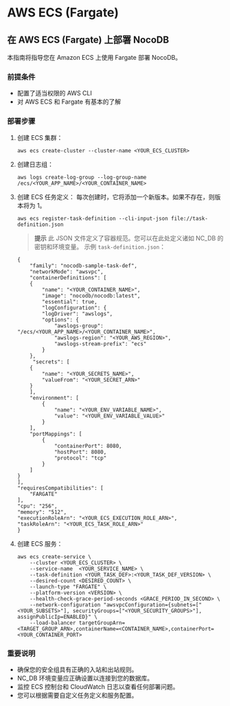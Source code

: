# AWS ECS (Fargate)

## 在 AWS ECS (Fargate) 上部署 NocoDB

本指南将指导您在 Amazon ECS 上使用 Fargate 部署 NocoDB。

### 前提条件

- 配置了适当权限的 AWS CLI
- 对 AWS ECS 和 Fargate 有基本的了解

### 部署步骤

1. 创建 ECS 集群：
   ```
   aws ecs create-cluster --cluster-name <YOUR_ECS_CLUSTER>
   ```
2. 创建日志组：
   ```
   aws logs create-log-group --log-group-name /ecs/<YOUR_APP_NAME>/<YOUR_CONTAINER_NAME>
   ```
3. 创建 ECS 任务定义：
   每次创建时，它将添加一个新版本。如果不存在，则版本将为 1。
   ```
   aws ecs register-task-definition --cli-input-json file://task-definition.json
   ```
   > **提示**
   > 此 JSON 文件定义了容器规范。您可以在此处定义诸如 NC_DB 的密钥和环境变量。
   示例 `task-definition.json`：
   ```
   {
       "family": "nocodb-sample-task-def",
       "networkMode": "awsvpc",
       "containerDefinitions": [
       {
           "name": "<YOUR_CONTAINER_NAME>",
           "image": "nocodb/nocodb:latest",
           "essential": true,
           "logConfiguration": {
           "logDriver": "awslogs",
           "options": {
               "awslogs-group": "/ecs/<YOUR_APP_NAME>/<YOUR_CONTAINER_NAME>",
               "awslogs-region": "<YOUR_AWS_REGION>",
               "awslogs-stream-prefix": "ecs"
           }
       },
        "secrets": [
       {
           "name": "<YOUR_SECRETS_NAME>",
           "valueFrom": "<YOUR_SECRET_ARN>"
       }
       ],
       "environment": [
           {
               "name": "<YOUR_ENV_VARIABLE_NAME>",
               "value": "<YOUR_ENV_VARIABLE_VALUE>"
           }
       ],
       "portMappings": [
           {
               "containerPort": 8080,
               "hostPort": 8080,
               "protocol": "tcp"
           }
       ]
   }
   ],
   "requiresCompatibilities": [
       "FARGATE"
   ],
   "cpu": "256",
   "memory": "512",
   "executionRoleArn": "<YOUR_ECS_EXECUTION_ROLE_ARN>",
   "taskRoleArn": "<YOUR_ECS_TASK_ROLE_ARN>"
   }
   ```
4. 创建 ECS 服务：
   ```
   aws ecs create-service \
       --cluster <YOUR_ECS_CLUSTER> \
       --service-name  <YOUR_SERVICE_NAME> \
       --task-definition <YOUR_TASK_DEF>:<YOUR_TASK_DEF_VERSION> \
       --desired-count <DESIRED_COUNT> \
       --launch-type "FARGATE" \
       --platform-version <VERSION> \
       --health-check-grace-period-seconds <GRACE_PERIOD_IN_SECOND> \
       --network-configuration "awsvpcConfiguration={subnets=["<YOUR_SUBSETS>"], securityGroups=["<YOUR_SECURITY_GROUPS>"], assignPublicIp=ENABLED}" \
       --load-balancer targetGroupArn=<TARGET_GROUP_ARN>,containerName=<CONTAINER_NAME>,containerPort=<YOUR_CONTAINER_PORT>
   ```

### 重要说明

- 确保您的安全组具有正确的入站和出站规则。
- NC_DB 环境变量应正确设置以连接到您的数据库。
- 监控 ECS 控制台和 CloudWatch 日志以查看任何部署问题。
- 您可以根据需要自定义任务定义和服务配置。